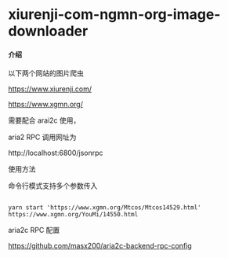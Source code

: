 # xiurenji-com-ngmn-org-image-downloader

#### 介绍

以下两个网站的图片爬虫

https://www.xiurenji.com/

https://www.xgmn.org/

需要配合 arai2c 使用，

aria2 RPC 调用网址为

http://localhost:6800/jsonrpc

使用方法

命令行模式支持多个参数传入

```shell

yarn start 'https://www.xgmn.org/Mtcos/Mtcos14529.html' https://www.xgmn.org/YouMi/14550.html

```

aria2c RPC 配置

https://github.com/masx200/aria2c-backend-rpc-config
